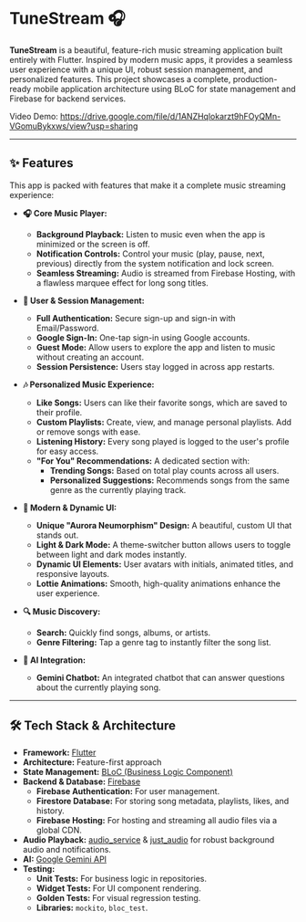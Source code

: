 # TuneStream 🎧

**TuneStream** is a beautiful, feature-rich music streaming application built entirely with Flutter. Inspired by modern music apps, it provides a seamless user experience with a unique UI, robust session management, and personalized features. This project showcases a complete, production-ready mobile application architecture using BLoC for state management and Firebase for backend services.

 
Video Demo: https://drive.google.com/file/d/1ANZHqlokarzt9hFOyQMn-VGomuBykxws/view?usp=sharing

---

## ✨ Features

This app is packed with features that make it a complete music streaming experience:

*   **🎧 Core Music Player:**
    *   **Background Playback:** Listen to music even when the app is minimized or the screen is off.
    *   **Notification Controls:** Control your music (play, pause, next, previous) directly from the system notification and lock screen.
    *   **Seamless Streaming:** Audio is streamed from Firebase Hosting, with a flawless marquee effect for long song titles.

*   **👤 User & Session Management:**
    *   **Full Authentication:** Secure sign-up and sign-in with Email/Password.
    *   **Google Sign-In:** One-tap sign-in using Google accounts.
    *   **Guest Mode:** Allow users to explore the app and listen to music without creating an account.
    *   **Session Persistence:** Users stay logged in across app restarts.

*   **🎶 Personalized Music Experience:**
    *   **Like Songs:** Users can like their favorite songs, which are saved to their profile.
    *   **Custom Playlists:** Create, view, and manage personal playlists. Add or remove songs with ease.
    *   **Listening History:** Every song played is logged to the user's profile for easy access.
    *   **"For You" Recommendations:** A dedicated section with:
        *   **Trending Songs:** Based on total play counts across all users.
        *   **Personalized Suggestions:** Recommends songs from the same genre as the currently playing track.

*   **📱 Modern & Dynamic UI:**
    *   **Unique "Aurora Neumorphism" Design:** A beautiful, custom UI that stands out.
    *   **Light & Dark Mode:** A theme-switcher button allows users to toggle between light and dark modes instantly.
    *   **Dynamic UI Elements:** User avatars with initials, animated titles, and responsive layouts.
    *   **Lottie Animations:** Smooth, high-quality animations enhance the user experience.

*   **🔍 Music Discovery:**
    *   **Search:** Quickly find songs, albums, or artists.
    *   **Genre Filtering:** Tap a genre tag to instantly filter the song list.

*   **🤖 AI Integration:**
    *   **Gemini Chatbot:** An integrated chatbot that can answer questions about the currently playing song.

---

## 🛠️ Tech Stack & Architecture

*   **Framework:** [Flutter](https://flutter.dev/)
*   **Architecture:** Feature-first approach
*   **State Management:** [BLoC (Business Logic Component)](https://bloclibrary.dev/)
*   **Backend & Database:** [Firebase](https://firebase.google.com/)
    *   **Firebase Authentication:** For user management.
    *   **Firestore Database:** For storing song metadata, playlists, likes, and history.
    *   **Firebase Hosting:** For hosting and streaming all audio files via a global CDN.
*   **Audio Playback:** [audio_service](https://pub.dev/packages/audio_service) & [just_audio](https://pub.dev/packages/just_audio) for robust background audio and notifications.
*   **AI:** [Google Gemini API](https://ai.google.dev/)
*   **Testing:**
    *   **Unit Tests:** For business logic in repositories.
    *   **Widget Tests:** For UI component rendering.
    *   **Golden Tests:** For visual regression testing.
    *   **Libraries:** `mockito`, `bloc_test`.

